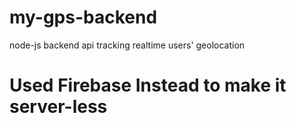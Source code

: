 # my-gps-backend
node-js backend api tracking realtime users' geolocation




# Used Firebase Instead to make it server-less
